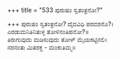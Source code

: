 +++
title = "533 ಪುರುಷಂ ಸ್ವತಂತ್ರನೋ?"

+++
ಪುರುಷಂ ಸ್ವತಂತ್ರನೋ? ದೈವವಿಧಿ ಪರವಶನೊ?।  
ಎರಡುಮನಿತಿನಿತುಳ್ಳ ತೋಳಿನಂತಿಹನೋ?॥  
ತಿರುಗುವುದು ಮಡಿಸುವುದು ತೋಳ್ ಮೈಯಕಟ್ಟಿನಲಿ।  
ನರನಂತು ಮಿತಶಕ್ತ - ಮಂಕುತಿಮ್ಮ॥  
